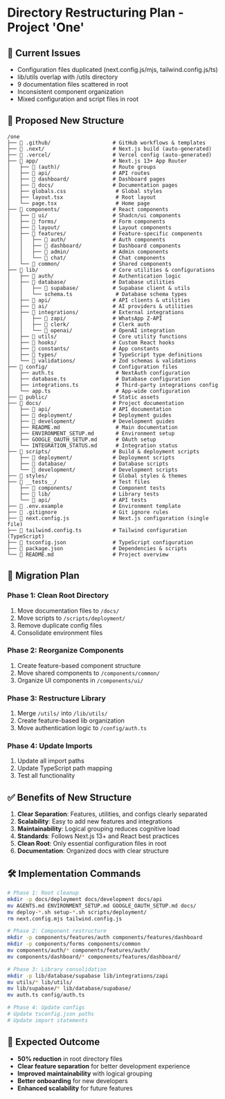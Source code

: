 # Directory Restructuring Plan - Project 'One'

## 🎯 Current Issues
- Configuration files duplicated (next.config.js/mjs, tailwind.config.js/ts)
- lib/utils overlap with /utils directory
- 9 documentation files scattered in root
- Inconsistent component organization
- Mixed configuration and script files in root

## 📁 Proposed New Structure

```
/one
├── 📁 .github/                    # GitHub workflows & templates
├── 📁 .next/                      # Next.js build (auto-generated)
├── 📁 .vercel/                    # Vercel config (auto-generated)
├── 📁 app/                        # Next.js 13+ App Router
│   ├── 📁 (auth)/                 # Route groups
│   ├── 📁 api/                    # API routes
│   ├── 📁 dashboard/              # Dashboard pages
│   ├── 📁 docs/                   # Documentation pages
│   ├── globals.css                # Global styles
│   ├── layout.tsx                 # Root layout
│   └── page.tsx                   # Home page
├── 📁 components/                 # React components
│   ├── 📁 ui/                     # Shadcn/ui components
│   ├── 📁 forms/                  # Form components
│   ├── 📁 layout/                 # Layout components
│   ├── 📁 features/               # Feature-specific components
│   │   ├── 📁 auth/               # Auth components
│   │   ├── 📁 dashboard/          # Dashboard components
│   │   ├── 📁 admin/              # Admin components
│   │   └── 📁 chat/               # Chat components
│   └── 📁 common/                 # Shared components
├── 📁 lib/                        # Core utilities & configurations
│   ├── 📁 auth/                   # Authentication logic
│   ├── 📁 database/               # Database utilities
│   │   ├── 📁 supabase/           # Supabase client & utils
│   │   └── schema.ts              # Database schema types
│   ├── 📁 api/                    # API clients & utilities
│   ├── 📁 ai/                     # AI providers & utilities
│   ├── 📁 integrations/           # External integrations
│   │   ├── 📁 zapi/               # WhatsApp Z-API
│   │   ├── 📁 clerk/              # Clerk auth
│   │   └── 📁 openai/             # OpenAI integration
│   ├── 📁 utils/                  # Core utility functions
│   ├── 📁 hooks/                  # Custom React hooks
│   ├── 📁 constants/              # App constants
│   ├── 📁 types/                  # TypeScript type definitions
│   └── 📁 validations/            # Zod schemas & validations
├── 📁 config/                     # Configuration files
│   ├── auth.ts                    # NextAuth configuration
│   ├── database.ts                # Database configuration
│   ├── integrations.ts            # Third-party integrations config
│   └── app.ts                     # App-wide configuration
├── 📁 public/                     # Static assets
├── 📁 docs/                       # Project documentation
│   ├── 📁 api/                    # API documentation
│   ├── 📁 deployment/             # Deployment guides
│   ├── 📁 development/            # Development guides
│   ├── README.md                  # Main documentation
│   ├── ENVIRONMENT_SETUP.md       # Environment setup
│   ├── GOOGLE_OAUTH_SETUP.md      # OAuth setup
│   └── INTEGRATION_STATUS.md      # Integration status
├── 📁 scripts/                    # Build & deployment scripts
│   ├── 📁 deployment/             # Deployment scripts
│   ├── 📁 database/               # Database scripts
│   └── 📁 development/            # Development scripts
├── 📁 styles/                     # Global styles & themes
├── 📁 __tests__/                  # Test files
│   ├── 📁 components/             # Component tests
│   ├── 📁 lib/                    # Library tests
│   └── 📁 api/                    # API tests
├── 📄 .env.example                # Environment template
├── 📄 .gitignore                  # Git ignore rules
├── 📄 next.config.js              # Next.js configuration (single file)
├── 📄 tailwind.config.ts          # Tailwind configuration (TypeScript)
├── 📄 tsconfig.json               # TypeScript configuration
├── 📄 package.json                # Dependencies & scripts
└── 📄 README.md                   # Project overview
```

## 🔄 Migration Plan

### Phase 1: Clean Root Directory
1. Move documentation files to `/docs/`
2. Move scripts to `/scripts/deployment/`
3. Remove duplicate config files
4. Consolidate environment files

### Phase 2: Reorganize Components
1. Create feature-based component structure
2. Move shared components to `/components/common/`
3. Organize UI components in `/components/ui/`

### Phase 3: Restructure Library
1. Merge `/utils/` into `/lib/utils/`
2. Create feature-based lib organization
3. Move authentication logic to `/config/auth.ts`

### Phase 4: Update Imports
1. Update all import paths
2. Update TypeScript path mapping
3. Test all functionality

## ✅ Benefits of New Structure

1. **Clear Separation**: Features, utilities, and configs clearly separated
2. **Scalability**: Easy to add new features and integrations
3. **Maintainability**: Logical grouping reduces cognitive load
4. **Standards**: Follows Next.js 13+ and React best practices
5. **Clean Root**: Only essential configuration files in root
6. **Documentation**: Organized docs with clear structure

## 🛠 Implementation Commands

```bash
# Phase 1: Root cleanup
mkdir -p docs/deployment docs/development docs/api
mv AGENTS.md ENVIRONMENT_SETUP.md GOOGLE_OAUTH_SETUP.md docs/
mv deploy-*.sh setup-*.sh scripts/deployment/
rm next.config.mjs tailwind.config.js

# Phase 2: Component restructure  
mkdir -p components/features/auth components/features/dashboard
mkdir -p components/forms components/common
mv components/auth/* components/features/auth/
mv components/dashboard/* components/features/dashboard/

# Phase 3: Library consolidation
mkdir -p lib/database/supabase lib/integrations/zapi
mv utils/* lib/utils/
mv lib/supabase/* lib/database/supabase/
mv auth.ts config/auth.ts

# Phase 4: Update configs
# Update tsconfig.json paths
# Update import statements
```

## 🎯 Expected Outcome

- **50% reduction** in root directory files
- **Clear feature separation** for better development experience  
- **Improved maintainability** with logical grouping
- **Better onboarding** for new developers
- **Enhanced scalability** for future features